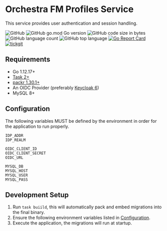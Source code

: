 # Orchestra FM Profiles Service

This service provides user authentication and session handling.

![GitHub](https://img.shields.io/github/license/orchestrafm/profiles?style=flat-square) ![GitHub go.mod Go version](https://img.shields.io/github/go-mod/go-version/orchestrafm/profiles?style=flat-square) ![GitHub code size in bytes](https://img.shields.io/github/languages/code-size/orchestrafm/profiles?style=flat-square) ![GitHub language count](https://img.shields.io/github/languages/count/orchestrafm/profiles?style=flat-square) ![GitHub top language](https://img.shields.io/github/languages/top/orchestrafm/profiles?style=flat-square) [![Go Report Card](https://goreportcard.com/badge/github.com/orchestrafm/profiles?style=flat-square)](https://goreportcard.com/report/github.com/orchestrafm/profiles) [![tickgit](https://badgen.net/https/api.tickgit.com/badgen/github.com/orchestrafm/profiles?style=flat-square)](https://badgen.net/https/api.tickgit.com/badgen/github.com/orchestrafm/profiles)

## Requirements
- Go 1.12.17+
- [Task 2+](https://taskfile.dev/) 
- [packr 1.30.1+](https://github.com/gobuffalo/packr/)
- An OIDC Provider (preferably [Keycloak 6](https://keycloak.org))
- MySQL 8+

## Configuration
The following variables MUST be defined by the environment in order for the application to run properly.
```
IDP_ADDR
IDP_REALM

OIDC_CLIENT_ID
OIDC_CLIENT_SECRET
OIDC_URL

MYSQL_DB
MYSQL_HOST
MYSQL_USER
MYSQL_PASS
```

## Development Setup
1. Run `task buiild`, this will automatically pack and embed migrations into the final binary.
2. Ensure the following environment variables listed in [Configuration](#configuration).
3. Execute the application, the migrations will run at startup.